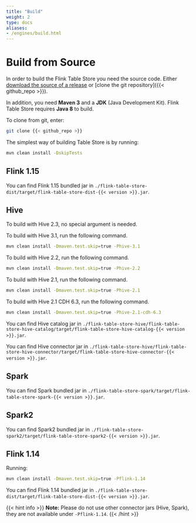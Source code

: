 ```yaml
---
title: "Build"
weight: 2
type: docs
aliases:
- /engines/build.html
---
```

<!--
Licensed to the Apache Software Foundation (ASF) under one
or more contributor license agreements.  See the NOTICE file
distributed with this work for additional information
regarding copyright ownership.  The ASF licenses this file
to you under the Apache License, Version 2.0 (the
"License"); you may not use this file except in compliance
with the License.  You may obtain a copy of the License at

  http://www.apache.org/licenses/LICENSE-2.0

Unless required by applicable law or agreed to in writing,
software distributed under the License is distributed on an
"AS IS" BASIS, WITHOUT WARRANTIES OR CONDITIONS OF ANY
KIND, either express or implied.  See the License for the
specific language governing permissions and limitations
under the License.
-->

# Build from Source

In order to build the Flink Table Store you need the source code. Either [download the source of a release](https://flink.apache.org/downloads.html) or [clone the git repository]({{< github_repo >}}).

In addition, you need **Maven 3** and a **JDK** (Java Development Kit). Flink Table Store requires **Java 8** to build.

To clone from git, enter:

```bash
git clone {{< github_repo >}}
```

The simplest way of building Table Store is by running:

```bash
mvn clean install -DskipTests
```

## Flink 1.15

You can find Flink 1.15 bundled jar in `./flink-table-store-dist/target/flink-table-store-dist-{{< version >}}.jar`.

## Hive

To build with Hive 2.3, no special argument is needed.

To build with Hive 3.1, run the following command.

```bash
mvn clean install -Dmaven.test.skip=true -Phive-3.1
```

To build with Hive 2.2, run the following command.

```bash
mvn clean install -Dmaven.test.skip=true -Phive-2.2
```

To build with Hive 2.1, run the following command.

```bash
mvn clean install -Dmaven.test.skip=true -Phive-2.1
```

To build with Hive 2.1 CDH 6.3, run the following command.

```bash
mvn clean install -Dmaven.test.skip=true -Phive-2.1-cdh-6.3
```

You can find Hive catalog jar in `./flink-table-store-hive/flink-table-store-hive-catalog/target/flink-table-store-hive-catalog-{{< version >}}.jar`. 

You can find Hive connector jar in `./flink-table-store-hive/flink-table-store-hive-connector/target/flink-table-store-hive-connector-{{< version >}}.jar`.

## Spark

You can find Spark bundled jar in `./flink-table-store-spark/target/flink-table-store-spark-{{< version >}}.jar`.

## Spark2

You can find Spark2 bundled jar in `./flink-table-store-spark2/target/flink-table-store-spark2-{{< version >}}.jar`.

## Flink 1.14

Running:

```bash
mvn clean install -Dmaven.test.skip=true -Pflink-1.14
```

You can find Flink 1.14 bundled jar in `./flink-table-store-dist/target/flink-table-store-dist-{{< version >}}.jar`.

{{< hint info >}}
__Note:__ Please do not use other connector jars (Hive, Spark), they are not available under `-Pflink-1.14`.
  {{< /hint >}}
